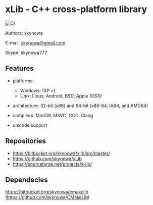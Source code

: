 # xLib - C++ cross-platform library

![CI](https://github.com/skynowa/xLib/workflows/CI/badge.svg?event=deployment)

Authors: skynowa

E-mail:  skynowa@gmail.com

Skype:   skynowa777

## Features

- platforms:

  - Windows: (XP >)
  - Unix: Linux, Android, BSD, Apple (OSX)

- architecture: 32-bit (x86) and 64-bit (x86-64, IA64, and AMD64)
- compilers: MinGW, MSVC, GCC, Clang
- unicode support

## Repositories

- https://bitbucket.org/skynowa/xlib/src/master/
- https://github.com/skynowa/xLib
- https://sourceforge.net/projects/x-lib/

## Dependecies

https://bitbucket.org/skynowa/cmakelib (https://github.com/skynowa/CMakeLib)

